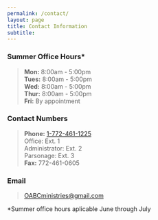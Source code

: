 ```yaml
---
permalink: /contact/
layout: page
title: Contact Information
subtitle: 
---
```


### Summer Office Hours*
> **Mon:** 8:00am - 5:00pm<br />
> **Tues:** 8:00am - 5:00pm<br />
> **Wed:** 8:00am - 5:00pm<br />
> **Thur:** 8:00am - 5:00pm<br />
> **Fri:** By appointment<br />

<!---### Office Hours
> **Mon:** 8:00am - 3:30pm<br />
> **Tues:** 8:00am - 3:30pm<br />
> **Wed:** 8:00am - 3:30pm<br />
> **Thur:** 8:00am - 3:30pm<br />
> **Fri:** 8:00am - 3:30pm<br />--->

### Contact Numbers
> **Phone:** <a href="tel:+17724611225">1-772-461-1225</a><br />
>   Office: Ext. 1<br />
>   Administrator: Ext. 2<br />
>   Parsonage: Ext. 3<br />
> **Fax:** 772-461-0605<br />

### Email
> <OABCministries@gmail.com>

*Summer office hours aplicable June through July